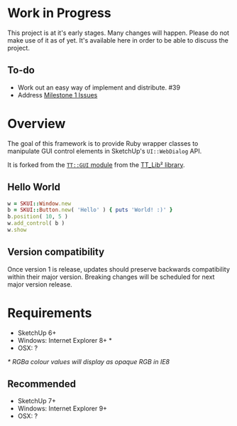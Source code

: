 # Work in Progress

This project is at it's early stages. Many changes will happen. Please do not make use of it as of yet. It's available here in order to be able to discuss the project.

## To-do

* Work out an easy way of implement and distribute. #39
* Address [Milestone 1 Issues](https://github.com/thomthom/SKUI/issues?milestone=1&state=open)

# Overview

The goal of this framework is to provide Ruby wrapper classes to manipulate GUI control elements in SketchUp's `UI::WebDialog` API.

It is forked from the [`TT::GUI` module](http://www.thomthom.net/software/sketchup/tt_lib2/doc/TT/GUI.html ) from the [TT_Lib² library](https://bitbucket.org/thomthom/tt-library-2).

## Hello World

```ruby
w = SKUI::Window.new
b = SKUI::Button.new( 'Hello' ) { puts 'World! :)' }
b.position( 10, 5 )
w.add_control( b )
w.show
```

## Version compatibility

Once version 1 is release, updates should preserve backwards compatibility within their major version. Breaking changes will be scheduled for next major version release.

# Requirements

* SketchUp 6+
* Windows: Internet Explorer 8+ *
* OSX: ?

_* RGBa colour values will display as opaque RGB in IE8_

## Recommended

* SketchUp 7+
* Windows: Internet Explorer 9+
* OSX: ?
